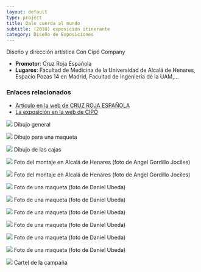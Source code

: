 ```yaml
---
layout: default 
type: project
title: Dale cuerda al mundo
subtitle: (2010) exposición itinerante
category: Diseño de Exposiciones
---
```


Diseño y dirección artística
Con Cipó Company

- **Promotor**: Cruz Roja Española
- **Lugares**: Facultad de Medicina de la Universidad de Alcalá de Henares, Espacio Pozas 14 en Madrid, Facultad de Ingeniería de la UAM,…

### Enlaces relacionados

- [Artículo en la web de CRUZ ROJA ESPAÑOLA](http://www.cruzrojamadrid.org/sala_de_prensa/noticias/dale_cuerda_al_muno/)
- [La exposición en la web de CIPÓ](http://cipocompany.com/portfolios/dale-cuerda-al-mundo/)

![](01.jpg)
Dibujo general

![](02.jpg)
Dibujo para una maqueta

![](03.jpg)
Dibujo de las cajas

![](04.jpg)
Foto del montaje en Alcalá de Henares (foto de Angel Gordillo Jociles)

![](05.jpg)
Foto del montaje en Alcalá de Henares (foto de Angel Gordillo Jociles)

![](06.jpg)
Foto de una maqueta (foto de Daniel Ubeda)

![](07.jpg)
Foto de una maqueta (foto de Daniel Ubeda)

![](08.jpg)
Foto de una maqueta (foto de Daniel Ubeda)

![](09.jpg)
Foto de una maqueta (foto de Daniel Ubeda)

![](10.jpg)
Foto de una maqueta (foto de Daniel Ubeda)

![](11.jpg)
Foto de una maqueta (foto de Daniel Ubeda)

![](12.jpg)
Cartel de la campaña
